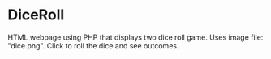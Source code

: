 # DiceRoll
HTML webpage using PHP that displays two dice roll game. Uses image file: "dice.png". Click to roll the dice and see outcomes.
